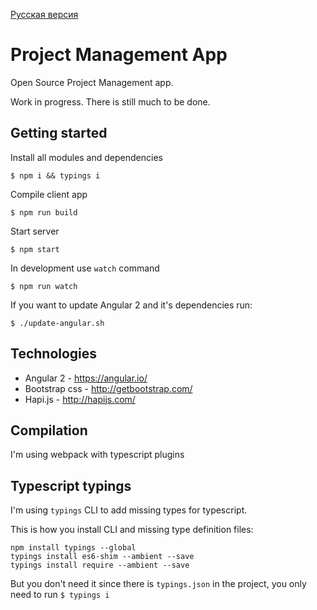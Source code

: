 [Русская версия](https://github.com/artemdemo/pm-app/blob/master/readme-ru.md)

# Project Management App

Open Source Project Management app.

Work in progress. There is still much to be done.

## Getting started

Install all modules and dependencies

```
$ npm i && typings i
```

Compile client app

```
$ npm run build
```

Start server

```
$ npm start
```

In development use `watch` command

```
$ npm run watch
```

If you want to update Angular 2 and it's dependencies run:

```
$ ./update-angular.sh
```


## Technologies

* Angular 2 - https://angular.io/
* Bootstrap css - http://getbootstrap.com/
* Hapi.js - http://hapijs.com/

## Compilation

I'm using webpack with typescript plugins


## Typescript typings

I'm using `typings` CLI to add missing types for typescript.

This is how you install CLI and missing type definition files:

```
npm install typings --global
typings install es6-shim --ambient --save
typings install require --ambient --save
```

But you don't need it since there is `typings.json` in the project, you only need to run `$ typings i`

